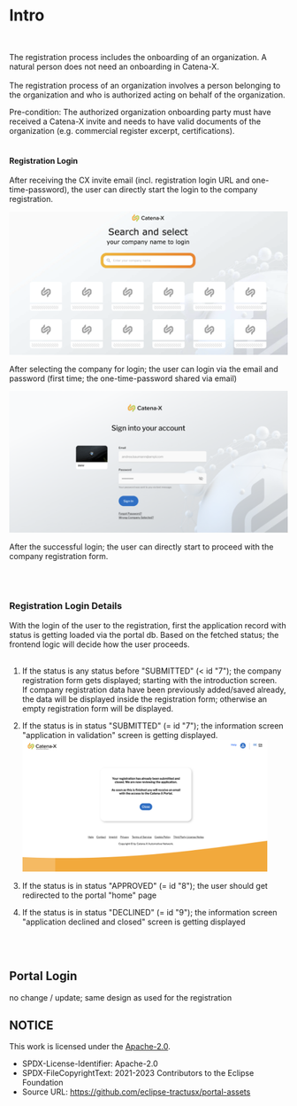 # Intro

<br>

The registration process includes the onboarding of an organization. A natural person does not need an onboarding in Catena-X.
<br>
<br>
The registration process of an organization involves a person belonging to the organization and who is authorized acting on behalf of the organization.

Pre-condition: The authorized organization onboarding party must have received a Catena-X invite and needs to have valid documents of the organization (e.g. commercial register excerpt, certifications).
<br>
<br>

#### Registration Login

After receiving the CX invite email (incl. registration login URL and one-time-password), the user can directly start the login to the company registration.
<br>

<img width="600" alt="image" src="https://raw.githubusercontent.com/eclipse-tractusx/portal-assets/main/docs/static/company-selection-screen.png">
<br>

After selecting the company for login; the user can login via the email and password (first time; the one-time-password shared via email)

<img width="600" alt="image" src="https://raw.githubusercontent.com/eclipse-tractusx/portal-assets/main/docs/static/company-login-screen.png">
<br>

After the successful login; the user can directly start to proceed with the company registration form.

<br>
<br>

### Registration Login Details

With the login of the user to the registration, first the application record with status is getting loaded via the portal db.
Based on the fetched status; the frontend logic will decide how the user proceeds.  
<br>

1. If the status is any status before "SUBMITTED" (< id "7"); the company registration form gets displayed; starting with the introduction screen.  
   If company registration data have been previously added/saved already, the data will be displayed inside the registration form; otherwise an empty registration form will be displayed.
2. If the status is in status "SUBMITTED" (= id "7"); the information screen "application in validation" screen is getting displayed.  
   <img width="443" alt="image" src="https://raw.githubusercontent.com/eclipse-tractusx/portal-assets/main/docs/static/successful-registration-submission.png">

3. If the status is in status "APPROVED" (= id "8"); the user should get redirected to the portal "home" page

4. If the status is in status "DECLINED" (= id "9"); the information screen "application declined and closed" screen is getting displayed

<br>
<br>

## Portal Login

no change / update; same design as used for the registration

## NOTICE

This work is licensed under the [Apache-2.0](https://www.apache.org/licenses/LICENSE-2.0).

- SPDX-License-Identifier: Apache-2.0
- SPDX-FileCopyrightText: 2021-2023 Contributors to the Eclipse Foundation
- Source URL: https://github.com/eclipse-tractusx/portal-assets
